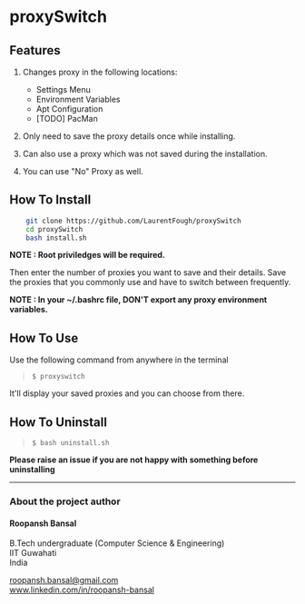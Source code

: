 # proxySwitch


## Features
1) Changes proxy in the following locations:
		
	- Settings Menu
	- Environment Variables
	- Apt Configuration
	- [TODO] PacMan
	
2) Only need to save the proxy details once while installing.

3) Can also use a proxy which was not saved during the installation.

4) You can use "No" Proxy as well.

## How To Install
```sh
	git clone https://github.com/LaurentFough/proxySwitch
	cd proxySwitch
	bash install.sh
```

**NOTE : Root priviledges will be required.**

Then enter the number of proxies you want to save and their details.
Save the proxies that you commonly use and have to switch between frequently.

**NOTE : In your ~/.bashrc file, DON'T export any proxy environment variables.**

## How To Use

Use the following command from anywhere in the terminal
> `$ proxyswitch`

It'll display your saved proxies and you can choose from there.

## How To Uninstall
> `$ bash uninstall.sh`

**Please raise an issue if you are not happy with something before uninstalling**

____________________

### About the project author
#### Roopansh Bansal
B.Tech undergraduate (Computer Science & Engineering)  
IIT Guwahati  
India  

roopansh.bansal@gmail.com  
www.linkedin.com/in/roopansh-bansal
